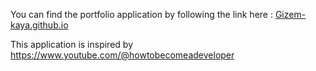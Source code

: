 You can find the portfolio application by following the link here : [Gizem-kaya.github.io](https://gizem-kaya.github.io/)

This application is inspired by https://www.youtube.com/@howtobecomeadeveloper
